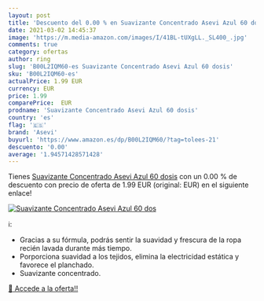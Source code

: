 ```yaml
---
layout: post
title: 'Descuento del 0.00 % en Suavizante Concentrado Asevi Azul 60 dos'
date: 2021-03-02 14:45:37
image: 'https://m.media-amazon.com/images/I/41BL-tUXgLL._SL400_.jpg'
comments: true
category: ofertas
author: ring
slug: 'B00L2IQM60-es Suavizante Concentrado Asevi Azul 60 dosis'
sku: 'B00L2IQM60-es'
actualPrice: 1.99 EUR
currency: EUR
price: 1.99
comparePrice:  EUR
prodname: 'Suavizante Concentrado Asevi Azul 60 dosis'
country: 'es'
flag: '🇪🇸'
brand: 'Asevi'
buyurl: 'https://www.amazon.es/dp/B00L2IQM60/?tag=tolees-21'
descuento: '0.00'
average: '1.94571428571428'
---
```


Tienes [Suavizante Concentrado Asevi Azul 60 dosis](https://www.amazon.es/dp/B00L2IQM60/?tag=tolees-21) con un 0.00 % de descuento con precio de oferta de 1.99 EUR (original:  EUR) en el siguiente enlace!

[![Suavizante Concentrado Asevi Azul 60 dos](https://m.media-amazon.com/images/I/41BL-tUXgLL._SL400_.jpg)](https://www.amazon.es/dp/B00L2IQM60/?tag=tolees-21)

ℹ️:

- Gracias a su fórmula, podrás sentir la suavidad y frescura de la ropa recién lavada durante más tiempo.
- Porporciona suavidad a los tejidos, elimina la electricidad estática y favorece el planchado.
- Suavizante concentrado.

[🛒 Accede a la oferta!!](https://www.amazon.es/dp/B00L2IQM60/?tag=tolees-21)
